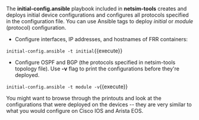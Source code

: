 The **initial-config.ansible** playbook included in **netsim-tools** creates and deploys initial device configurations and configures all protocols specified in the configuration file. You can use Ansible tags to deploy *initial* or *module* (protocol) configuration.

* Configure interfaces, IP addresses, and hostnames of FRR containers:

`initial-config.ansible -t initial`{{execute}}

* Configure OSPF and BGP (the protocols specified in netsim-tools topology file). Use **-v** flag to print the configurations before they're deployed.

`initial-config.ansible -t module -v`{{execute}}

You might want to browse through the printouts and look at the configurations that were deployed on the devices -- they are very similar to what you would configure on Cisco IOS and Arista EOS.
